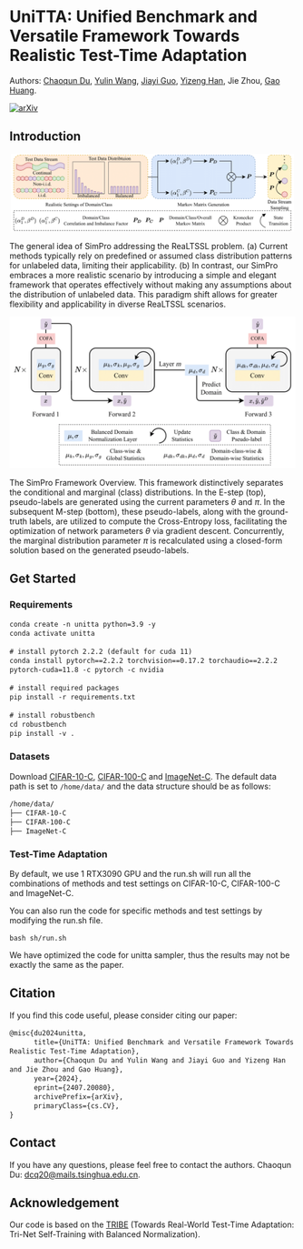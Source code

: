 # UniTTA: Unified Benchmark and Versatile Framework Towards Realistic Test-Time Adaptation

Authors: [Chaoqun Du](https://andy-du20.github.io/),
[Yulin Wang](https://www.wyl.cool/),
[Jiayi Guo](https://www.jiayiguo.net/),
[Yizeng Han](https://yizenghan.top/),
Jie Zhou,
[Gao Huang](https://www.gaohuang.net).

[![arXiv](https://img.shields.io/badge/arxiv-UniTTA-blue)](https://arxiv.org/pdf/2407.20080)

## Introduction

<p align="center">
    <img src="figures/benchmark.png" width= "500" alt="fig1" />
</p>

The general idea of SimPro addressing the ReaLTSSL
problem. (a) Current methods typically rely on predefined or
assumed class distribution patterns for unlabeled data, limiting
their applicability. (b) In contrast, our SimPro embraces a more
realistic scenario by introducing a simple and elegant framework
that operates effectively without making any assumptions about
the distribution of unlabeled data. This paradigm shift allows for
greater flexibility and applicability in diverse ReaLTSSL scenarios.

<p align="center">
    <img src="figures/framework.png" alt="fig1" />
</p>

The SimPro Framework Overview. This framework distinctively separates the conditional and marginal (class) distributions.
In the E-step (top), pseudo-labels are generated using the current parameters $\theta$ and $\pi$.
In the subsequent M-step (bottom), these pseudo-labels, along with the ground-truth labels, are utilized to compute the Cross-Entropy loss, facilitating the optimization of network parameters $\theta$ via gradient descent.
Concurrently, the marginal distribution parameter $\pi$ is recalculated using a closed-form solution based on the generated pseudo-labels.

## Get Started

### Requirements

```[bash]
conda create -n unitta python=3.9 -y
conda activate unitta

# install pytorch 2.2.2 (default for cuda 11)
conda install pytorch==2.2.2 torchvision==0.17.2 torchaudio==2.2.2 pytorch-cuda=11.8 -c pytorch -c nvidia

# install required packages
pip install -r requirements.txt

# install robustbench
cd robustbench
pip install -v .
```

### Datasets

Download [CIFAR-10-C](https://zenodo.org/record/2535967#.ZDETTHZBxhF), [CIFAR-100-C](https://zenodo.org/record/3555552#.ZDES-XZBxhE) and [ImageNet-C](https://zenodo.org/record/2235448). The default data path is set to `/home/data/` and the data structure should be as follows:

```[bash]
/home/data/
├── CIFAR-10-C
├── CIFAR-100-C
├── ImageNet-C
```

### Test-Time Adaptation

By default, we use 1 RTX3090 GPU and the run.sh will run all the combinations of methods and test settings on CIFAR-10-C, CIFAR-100-C and ImageNet-C.

You can also run the code for specific methods and test settings by modifying the run.sh file.

```[bash]
bash sh/run.sh
```

We have optimized the code for unitta sampler, thus the results may not be exactly the same as the paper.

## Citation

If you find this code useful, please consider citing our paper:

```[tex]
@misc{du2024unitta,
      title={UniTTA: Unified Benchmark and Versatile Framework Towards Realistic Test-Time Adaptation},
      author={Chaoqun Du and Yulin Wang and Jiayi Guo and Yizeng Han and Jie Zhou and Gao Huang},
      year={2024},
      eprint={2407.20080},
      archivePrefix={arXiv},
      primaryClass={cs.CV},
}
```

## Contact

If you have any questions, please feel free to contact the authors. Chaoqun Du: <dcq20@mails.tsinghua.edu.cn>.

## Acknowledgement

Our code is based on the [TRIBE](https://github.com/Gorilla-Lab-SCUT/TRIBE) (Towards Real-World Test-Time Adaptation: Tri-Net Self-Training with Balanced Normalization).
